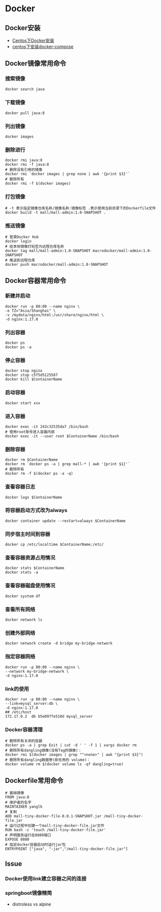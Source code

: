 # Docker

## Docker安装

- [Centos下Docker安装](../java/08linux/app-install?id=Centos下Docker安装)
- [centos下安装docker-compose](../java/08linux/app-install?id=centos下安装docker-compose)

## Docker镜像常用命令

### 搜索镜像

~~~bash
docker search java
~~~

### 下载镜像

~~~shell
docker pull java:8
~~~

### 列出镜像

```shell
docker images
```

### 删除进行

```shell
docker rmi java:8
docker rmi -f java:8
# 删除没有引用的镜像
docker rmi `docker images | grep none | awk '{print $3}'`
# 删除所有
docker rmi -f $(docker images)
```

### 打包镜像

```shell
# -t 表示指定镜像仓库名称/镜像名称:镜像标签 .表示使用当前目录下的Dockerfile文件
docker build -t mall/mall-admin:1.0-SNAPSHOT .
```

### 推送镜像

```shell
# 登录Docker Hub
docker login
# 给本地镜像打标签为远程仓库名称
docker tag mall/mall-admin:1.0-SNAPSHOT macrodocker/mall-admin:1.0-SNAPSHOT
# 推送到远程仓库
docker push macrodocker/mall-admin:1.0-SNAPSHOT
```

## Docker容器常用命令

### 新建并启动

```shell
docker run -p 80:80 --name nginx \
-e TZ="Asia/Shanghai" \
-v /mydata/nginx/html:/usr/share/nginx/html \
-d nginx:1.17.0
```

### 列出容器

```shell
docker ps
docker ps -a
```

### 停止容器

```shell
docker stop nginx
docker stop c5f5d5125587
docker kill $ContainerName
```

### 启动容器

```shell
docker start xxx
```

### 进入容器

```shell
docker exec -it 243c32535da7 /bin/bash
# 使用root账号进入容器内部
docker exec -it --user root $ContainerName /bin/bash
```

### 删除容器

```shell
docker rm $ContainerName
docker rm `docker ps -a | grep mall-* | awk '{print $1}'`
# 删除所有
docker rm -f $(docker ps -a -q)
```

### 查看容器日志

```shell
docker logs $ContainerName
```

### 将容器启动方式改为always

```shell
docker container update --restart=always $ContainerName
```

### 同步宿主时间到容器

```shell
docker cp /etc/localtime $ContainerName:/etc/
```

### 查看容器资源占用情况

```shell
docker stats $ContainerName
docker stats -a
```

### 查看容器磁盘使用情况

```shell
docker system df
```

### 查看所有网络

```shell
docker network ls
```

### 创建外部网络

```shell
docker network create -d bridge my-bridge-network
```

### 指定容器网络

```shell
docker run -p 80:80 --name nginx \
--network my-bridge-network \
-d nginx:1.17.0
```

### link的使用

```shell
docker run -p 80:80 --name nginx \
--link=mysql_server:db \
-d nginx:1.17.0
## /etc/host
172.17.0.2  db b5e097fe510d mysql_server
```

### Docker容器清理

```shell
# 删除所有关闭的容器
docker ps -a | grep Exit | cut -d ' ' -f 1 | xargs docker rm
# 删除所有dangling镜像(没有Tag的镜像)：
docker rmi $(docker images | grep "^<none>" | awk "{print $3}")
# 删除所有dangling数据卷(即无用的 volume)：
docker volume rm $(docker volume ls -qf dangling=true)
```

## Dockerfile常用命令

```shell
# 基础镜像
FROM java:8
# 维护者的名字
MAINTAINER yanglk
# 复制
ADD mall-tiny-docker-file-0.0.1-SNAPSHOT.jar /mall-tiny-docker-file.jar
# 运行过程中创建一个mall-tiny-docker-file.jar文件
RUN bash -c 'touch /mall-tiny-docker-file.jar'
# 声明服务运行在8080端口
EXPOSE 8080
# 指定docker容器启动时运行jar包
ENTRYPOINT ["java", "-jar","/mall-tiny-docker-file.jar"]
```

## Issue

### Docker使用link建立容器之间的连接



### springboot镜像精简

- distroless vs alpine











































